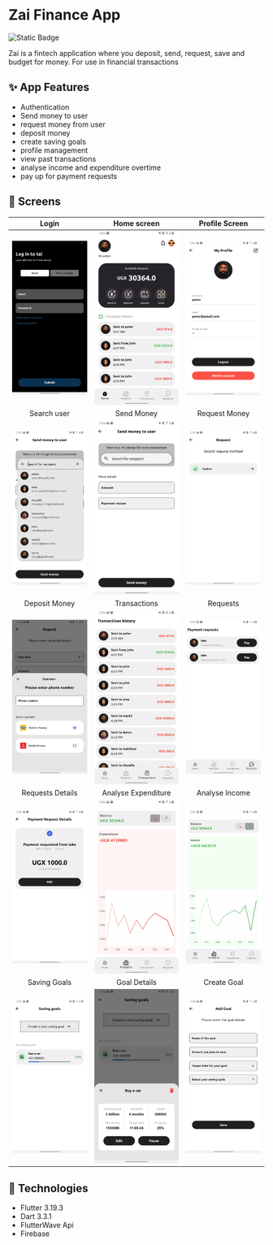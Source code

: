 
# Zai Finance App

![Static Badge](https://img.shields.io/badge/Made%20with%20-%20Flutter%20-blue?style=for-the-badge)

Zai is a fintech application where you deposit, send, request, save and budget for money. For use in financial transactions

## :sparkles: App Features

- Authentication
- Send money to user
- request money from user
- deposit money
- create saving goals
- profile management
- view past transactions
- analyse income and expenditure overtime
- pay up for payment requests

## :iphone: Screens

Login | Home screen | Profile Screen |
:------------:|:-----------:|:--------------:|
![](./app_ui_images/login.jpg) | ![](./app_ui_images/home.jpg) | ![](./app_ui_images/profile.jpg)
Search user | Send Money | Request Money |
![](./app_ui_images/search_user.jpg) | ![](./app_ui_images/send_money.jpg) | ![](./app_ui_images/request_money.jpg)
Deposit Money | Transactions | Requests |
![](./app_ui_images/deposit_money.jpg) | ![](./app_ui_images/transactions.jpg) | ![](./app_ui_images/requests.jpg)
Requests Details | Analyse Expenditure | Analyse Income |
![](./app_ui_images/request_details.jpg) | ![](./app_ui_images/analyse_expenditure.jpg) | ![](./app_ui_images/analyse_income.jpg)
Saving Goals | Goal Details | Create Goal |
![](./app_ui_images/saving_goals.jpg) | ![](./app_ui_images/goal_details.jpg) | ![](./app_ui_images/create_saving_goal.jpg)


## 🚀 Technologies
- Flutter 3.19.3
- Dart 3.3.1
- FlutterWave Api
- Firebase
